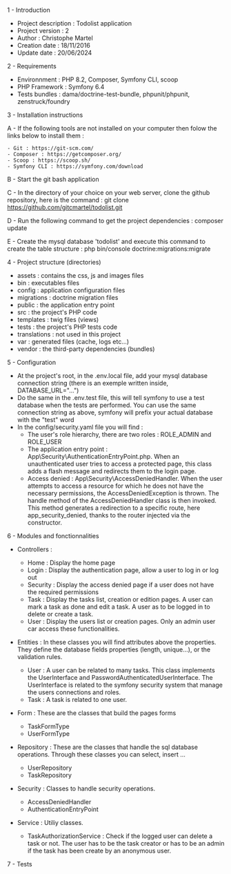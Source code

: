 1 - Introduction

  - Project description : Todolist application
  - Project version : 2
  - Author : Christophe Martel
  - Creation date : 18/11/2016
  - Update date : 20/06/2024

2 - Requirements

  - Environnment : PHP 8.2, Composer, Symfony CLI, scoop
  - PHP Framework : Symfony 6.4
  - Tests bundles : dama/doctrine-test-bundle, phpunit/phpunit, zenstruck/foundry

3 - Installation instructions

  A - If the following tools are not installed on your computer then folow the links below to install them :

    - Git : https://git-scm.com/
    - Composer : https://getcomposer.org/
    - Scoop : https://scoop.sh/
    - Symfony CLI : https://symfony.com/download
    
  B - Start the git bash application

  C - In the directory of your choice on your web server, clone the github repository, here is the command : git clone https://github.com/gitcmartel/todolist.git

  D - Run the following command to get the project dependencies : composer update

  E - Create the mysql database 'todolist' and execute this command to create the table structure : php bin/console doctrine:migrations:migrate

4 - Project structure (directories)

  - assets : contains the css, js and images files
  - bin : executables files
  - config : application configuration files
  - migrations : doctrine migration files
  - public : the application entry point
  - src : the project's PHP code
  - templates : twig files (views)
  - tests : the project's PHP tests code
  - translations : not used in this project
  - var : generated files (cache, logs etc...)
  - vendor : the third-party dependencies (bundles)

5 - Configuration

  - At the project's root, in the .env.local file, add your mysql database connection string (there is an exemple written inside, DATABASE_URL="...")
  - Do the same in the .env.test file, this will tell symfony to use a test database when the tests are performed. You can use the same connection string as above,
    symfony will prefix your actual database with the "test" word
  - In the config/security.yaml file you will find :
    - The user's role hierarchy, there are two roles : ROLE_ADMIN and ROLE_USER
    - The application entry point : App\Security\AuthenticationEntryPoint.php. When an unauthenticated user tries to access a protected page, this class adds a flash message and redirects them to the login page.
    - Access denied : App\Security\AccessDeniedHandler. When the user attempts to access a resource for which he does not have the necessary permissions, the AccessDeniedException is thrown. The handle method of the AccessDeniedHandler class is then invoked.
    This method generates a redirection to a specific route, here app_security_denied, thanks to the router injected via the constructor.

6 - Modules and fonctionnalities

  - Controllers :
    -  Home : Display the home page
    -  Login : Display the authentication page, allow a user to log in or log out
    -  Security : Display the access denied page if a user does not have the required permissions
    -  Task : Display the tasks list, creation or edition pages. A user can mark a task as done and edit a task. A user as to be logged in to delete or create a task.
    -  User : Display the users list or creation pages. Only an admin user car access these functionalities.
      
  - Entities :
      In these classes you will find attributes above the properties. They define the database fields properties (length, unique...), or the validation rules. 
    - User : A user can be related to many tasks. This class implements the UserInterface and PasswordAuthenticatedUserInterface.
      The UserInterface is related to the symfony security system that manage the users connections and roles.
    - Task : A task is related to one user.
      
  - Form :
    These are the classes that build the pages forms
    - TaskFormType
    - UserFormType
   
  - Repository :
    These are the classes that handle the sql database operations. Through these classes you can select, insert ...
    - UserRepository
    - TaskRepository

  - Security :
    Classes to handle security operations.
    - AccessDeniedHandler
    - AuthenticationEntryPoint

  - Service :
    Utiliy classes.
    - TaskAuthorizationService : Check if the logged user can delete a task or not. The user has to be the task creator or has to be an admin if the task has
      been create by an anonymous user.

7 - Tests

  
   

  
